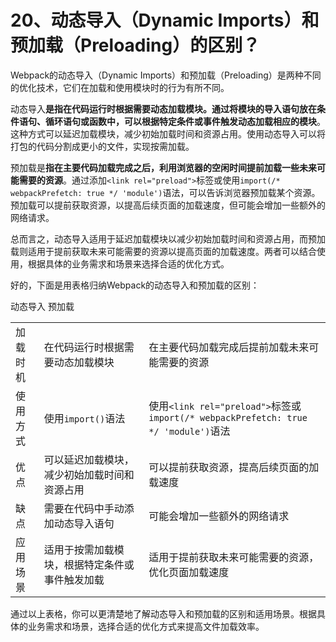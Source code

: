 # 20、动态导入（Dynamic Imports）和预加载（Preloading）的区别？

Webpack的动态导入（Dynamic Imports）和预加载（Preloading）是两种不同的优化技术，它们在加载和使用模块时的行为有所不同。

动态导入**是指在代码运行时根据需要动态加载模块。通过将模块的导入语句放在条件语句、循环语句或函数中，可以根据特定条件或事件触发动态加载相应的模块**。这种方式可以延迟加载模块，减少初始加载时间和资源占用。使用动态导入可以将打包的代码分割成更小的文件，实现按需加载。

预加载是**指在主要代码加载完成之后，利用浏览器的空闲时间提前加载一些未来可能需要的资源**。通过添加`<link rel="preload">`标签或使用`import(/* webpackPrefetch: true */ 'module')`语法，可以告诉浏览器预加载某个资源。预加载可以提前获取资源，以提高后续页面的加载速度，但可能会增加一些额外的网络请求。

总而言之，动态导入适用于延迟加载模块以减少初始加载时间和资源占用，而预加载则适用于提前获取未来可能需要的资源以提高页面的加载速度。两者可以结合使用，根据具体的业务需求和场景来选择合适的优化方式。

好的，下面是用表格归纳Webpack的动态导入和预加载的区别：

动态导入 预加载

|          |                                                |                                                              |
| -------- | ---------------------------------------------- | ------------------------------------------------------------ |
| 加载时机 | 在代码运行时根据需要动态加载模块               | 在主要代码加载完成后提前加载未来可能需要的资源               |
| 使用方式 | 使用`import()`语法                             | 使用`<link rel="preload">`标签或`import(/* webpackPrefetch: true */ 'module')`语法 |
| 优点     | 可以延迟加载模块，减少初始加载时间和资源占用   | 可以提前获取资源，提高后续页面的加载速度                     |
| 缺点     | 需要在代码中手动添加动态导入语句               | 可能会增加一些额外的网络请求                                 |
| 应用场景 | 适用于按需加载模块，根据特定条件或事件触发加载 | 适用于提前获取未来可能需要的资源，优化页面加载速度           |

通过以上表格，你可以更清楚地了解动态导入和预加载的区别和适用场景。根据具体的业务需求和场景，选择合适的优化方式来提高文件加载效率。
